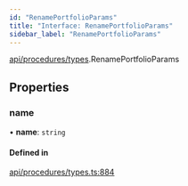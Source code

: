 ```yaml
---
id: "RenamePortfolioParams"
title: "Interface: RenamePortfolioParams"
sidebar_label: "RenamePortfolioParams"
---
```


[api/procedures/types](../../../../../modules/API/Procedures/Types/Types.md).RenamePortfolioParams

## Properties

### name

• **name**: `string`

#### Defined in

[api/procedures/types.ts:884](https://github.com/PolymeshAssociation/polymesh-sdk/blob/91c2d2d8/src/api/procedures/types.ts#L884)
